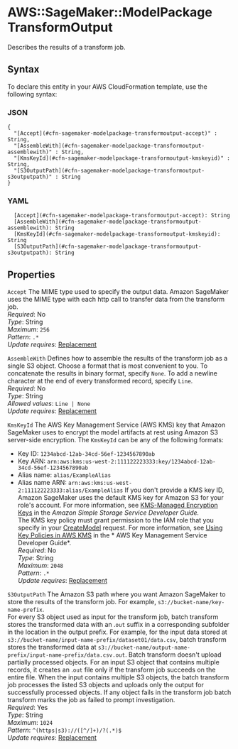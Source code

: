 # AWS::SageMaker::ModelPackage TransformOutput<a name="aws-properties-sagemaker-modelpackage-transformoutput"></a>

Describes the results of a transform job\.

## Syntax<a name="aws-properties-sagemaker-modelpackage-transformoutput-syntax"></a>

To declare this entity in your AWS CloudFormation template, use the following syntax:

### JSON<a name="aws-properties-sagemaker-modelpackage-transformoutput-syntax.json"></a>

```
{
  "[Accept](#cfn-sagemaker-modelpackage-transformoutput-accept)" : String,
  "[AssembleWith](#cfn-sagemaker-modelpackage-transformoutput-assemblewith)" : String,
  "[KmsKeyId](#cfn-sagemaker-modelpackage-transformoutput-kmskeyid)" : String,
  "[S3OutputPath](#cfn-sagemaker-modelpackage-transformoutput-s3outputpath)" : String
}
```

### YAML<a name="aws-properties-sagemaker-modelpackage-transformoutput-syntax.yaml"></a>

```
  [Accept](#cfn-sagemaker-modelpackage-transformoutput-accept): String
  [AssembleWith](#cfn-sagemaker-modelpackage-transformoutput-assemblewith): String
  [KmsKeyId](#cfn-sagemaker-modelpackage-transformoutput-kmskeyid): String
  [S3OutputPath](#cfn-sagemaker-modelpackage-transformoutput-s3outputpath): String
```

## Properties<a name="aws-properties-sagemaker-modelpackage-transformoutput-properties"></a>

`Accept`  <a name="cfn-sagemaker-modelpackage-transformoutput-accept"></a>
The MIME type used to specify the output data\. Amazon SageMaker uses the MIME type with each http call to transfer data from the transform job\.  
*Required*: No  
*Type*: String  
*Maximum*: `256`  
*Pattern*: `.*`  
*Update requires*: [Replacement](https://docs.aws.amazon.com/AWSCloudFormation/latest/UserGuide/using-cfn-updating-stacks-update-behaviors.html#update-replacement)

`AssembleWith`  <a name="cfn-sagemaker-modelpackage-transformoutput-assemblewith"></a>
Defines how to assemble the results of the transform job as a single S3 object\. Choose a format that is most convenient to you\. To concatenate the results in binary format, specify `None`\. To add a newline character at the end of every transformed record, specify `Line`\.  
*Required*: No  
*Type*: String  
*Allowed values*: `Line | None`  
*Update requires*: [Replacement](https://docs.aws.amazon.com/AWSCloudFormation/latest/UserGuide/using-cfn-updating-stacks-update-behaviors.html#update-replacement)

`KmsKeyId`  <a name="cfn-sagemaker-modelpackage-transformoutput-kmskeyid"></a>
The AWS Key Management Service \(AWS KMS\) key that Amazon SageMaker uses to encrypt the model artifacts at rest using Amazon S3 server\-side encryption\. The `KmsKeyId` can be any of the following formats:   
+ Key ID: `1234abcd-12ab-34cd-56ef-1234567890ab` 
+ Key ARN: `arn:aws:kms:us-west-2:111122223333:key/1234abcd-12ab-34cd-56ef-1234567890ab` 
+ Alias name: `alias/ExampleAlias` 
+ Alias name ARN: `arn:aws:kms:us-west-2:111122223333:alias/ExampleAlias` 
If you don't provide a KMS key ID, Amazon SageMaker uses the default KMS key for Amazon S3 for your role's account\. For more information, see [KMS\-Managed Encryption Keys](https://docs.aws.amazon.com/AmazonS3/latest/dev/UsingKMSEncryption.html) in the *Amazon Simple Storage Service Developer Guide\.*   
The KMS key policy must grant permission to the IAM role that you specify in your [CreateModel](https://docs.aws.amazon.com/sagemaker/latest/APIReference/API_CreateModel.html) request\. For more information, see [Using Key Policies in AWS KMS](https://docs.aws.amazon.com/kms/latest/developerguide/key-policies.html) in the * AWS Key Management Service Developer Guide*\.  
*Required*: No  
*Type*: String  
*Maximum*: `2048`  
*Pattern*: `.*`  
*Update requires*: [Replacement](https://docs.aws.amazon.com/AWSCloudFormation/latest/UserGuide/using-cfn-updating-stacks-update-behaviors.html#update-replacement)

`S3OutputPath`  <a name="cfn-sagemaker-modelpackage-transformoutput-s3outputpath"></a>
The Amazon S3 path where you want Amazon SageMaker to store the results of the transform job\. For example, `s3://bucket-name/key-name-prefix`\.  
For every S3 object used as input for the transform job, batch transform stores the transformed data with an \.`out` suffix in a corresponding subfolder in the location in the output prefix\. For example, for the input data stored at `s3://bucket-name/input-name-prefix/dataset01/data.csv`, batch transform stores the transformed data at `s3://bucket-name/output-name-prefix/input-name-prefix/data.csv.out`\. Batch transform doesn't upload partially processed objects\. For an input S3 object that contains multiple records, it creates an \.`out` file only if the transform job succeeds on the entire file\. When the input contains multiple S3 objects, the batch transform job processes the listed S3 objects and uploads only the output for successfully processed objects\. If any object fails in the transform job batch transform marks the job as failed to prompt investigation\.  
*Required*: Yes  
*Type*: String  
*Maximum*: `1024`  
*Pattern*: `^(https|s3)://([^/]+)/?(.*)$`  
*Update requires*: [Replacement](https://docs.aws.amazon.com/AWSCloudFormation/latest/UserGuide/using-cfn-updating-stacks-update-behaviors.html#update-replacement)